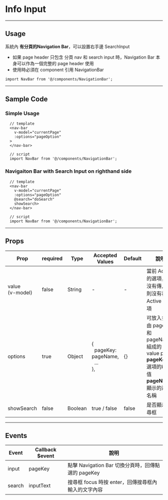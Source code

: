 # Info Input
----------------

## Usage
系統內 **有分頁的Navigation Bar**，可以設置右手邊 SearchInput

* 如果 page header 只包含 分頁 nav 和 search input 時，Navigation Bar 本身可以作為一個完整的 page header 使用
* 使用時必須在 component 引用 NavigationBar 

```import NavBar from '@/components/NavigationBar';```

---
## Sample Code

### Simple Usage
```
  // template
  <nav-bar
    v-model="currentPage"
    :options="pageOption"
  >
  </nav-bar>
  
  // script
  import NavBar from '@/components/NavigationBar'; 
```

### Navigaiton Bar with Search Input on righthand side

```
  // template
  <nav-bar
    v-model="currentPage"
    :options="pageOption"
    @search="doSearch"
    showSearch>
  </nav-bar>
  
  // script
  import NavBar from '@/components/NavigationBar'; 
```


---
## Props

| Prop | required | Type | Accepted Values | Default | 說明 |
|---|---|---|---|---|---|
| value<br>(v-model) | false | String | - | - | 當前 Active 的選項，若沒有傳入，則沒有初始 Active 的選項
| options | true | Object | {<br>&nbsp;&nbsp;pageKey: pageName,<br>&nbsp;&nbsp;...<br>}, | {} | 可放入多組由 pageKey 和 pageName 組成的 key-value pair<br>**pageKey:** 選項的key值<br>**pageName:** 顯示的選項名稱
| showSearch | false | Boolean | true / false | false | 是否顯示搜尋框

---
## Events

| Event | Callback $event | 說明 |
|---|---|---|
| input | pageKey | 點擊 Navigation Bar 切換分頁時，回傳點選的 pageKey
| search | inputText | 搜尋框 focus 時按 enter，回傳搜尋框內輸入的文字內容